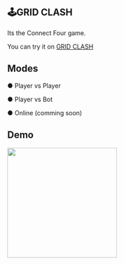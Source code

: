 ## 🕹️GRID CLASH 

Its the Connect Four game. 

You can try it on [GRID CLASH](https://ehsan-abaci.github.io/grid-clash/)

## Modes

● Player vs Player

● Player vs Bot

● Online (comming soon)

## Demo

<img src="https://github.com/user-attachments/assets/8b81c254-d0ad-4513-a876-c56d8e99c5e2" width=250> 